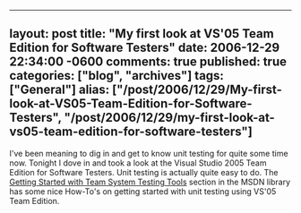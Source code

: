   ---
  layout: post
  title: "My first look at VS'05 Team Edition for Software Testers"
  date: 2006-12-29 22:34:00 -0600
  comments: true
  published: true
  categories: ["blog", "archives"]
  tags: ["General"]
  alias: ["/post/2006/12/29/My-first-look-at-VS05-Team-Edition-for-Software-Testers", "/post/2006/12/29/my-first-look-at-vs05-team-edition-for-software-testers"]
  ---
<!-- more -->
<P>I've been meaning to dig in and get to know unit testing for quite some time now. Tonight I dove in and took a look at the Visual Studio 2005 Team Edition for Software Testers. Unit testing is actually quite easy to do. The <A href="http://msdn2.microsoft.com/en-us/library/ms243146(VS.80).aspx">Getting Started with Team System Testing Tools</A>&nbsp;section in the MSDN library has some nice How-To's on getting started with unit testing using VS'05 Team Edition.</P>
